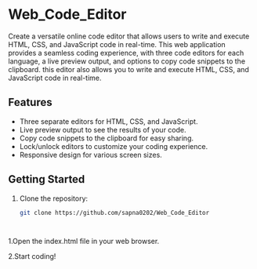 # Web_Code_Editor
Create a versatile online code editor that allows users to write and execute HTML, CSS, and JavaScript code in real-time.
This web application provides a seamless coding experience, with three code editors for each language, a live preview output, and options to copy code snippets to the clipboard.
this editor also allows you to write and execute HTML, CSS, and JavaScript code in real-time.

## Features

- Three separate editors for HTML, CSS, and JavaScript.
- Live preview output to see the results of your code.
- Copy code snippets to the clipboard for easy sharing.
- Lock/unlock editors to customize your coding experience.
- Responsive design for various screen sizes.

## Getting Started

1. Clone the repository:

   ```bash
   git clone https://github.com/sapna0202/Web_Code_Editor


   

1.Open the index.html file in your web browser.

2.Start coding!



